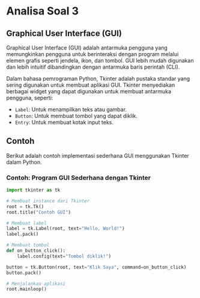 # Analisa Soal 3

## Graphical User Interface (GUI)
Graphical User Interface (GUI) adalah antarmuka pengguna yang memungkinkan pengguna untuk berinteraksi dengan program melalui elemen grafis seperti jendela, ikon, dan tombol. GUI lebih mudah digunakan dan lebih intuitif dibandingkan dengan antarmuka baris perintah (CLI). 

Dalam bahasa pemrograman Python, Tkinter adalah pustaka standar yang sering digunakan untuk membuat aplikasi GUI. Tkinter menyediakan berbagai widget yang dapat digunakan untuk membuat antarmuka pengguna, seperti:
- `Label`: Untuk menampilkan teks atau gambar.
- `Button`: Untuk membuat tombol yang dapat diklik.
- `Entry`: Untuk membuat kotak input teks.

## Contoh
Berikut adalah contoh implementasi sederhana GUI menggunakan Tkinter dalam Python.

### Contoh: Program GUI Sederhana dengan Tkinter
```python
import tkinter as tk

# Membuat instance dari Tkinter
root = tk.Tk()
root.title("Contoh GUI")

# Membuat label
label = tk.Label(root, text="Hello, World!")
label.pack()

# Membuat tombol
def on_button_click():
    label.config(text="Tombol diklik!")

button = tk.Button(root, text="Klik Saya", command=on_button_click)
button.pack()

# Menjalankan aplikasi
root.mainloop()
